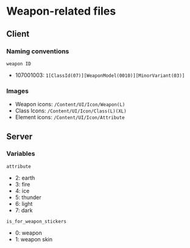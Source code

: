 # Weapon-related files

## Client

### Naming conventions
`weapon ID`
- 107001003: `1[ClassId(07)][WeaponModel(0010)][MinorVariant(03)]`

### Images
- Weapon icons: `/Content/UI/Icon/Weapon(L)`
- Class Icons: `/Content/UI/Icon/Class(L)(XL)`
- Element icons: `/Content/UI/Icon/Attribute`

## Server

### Variables
`attribute`
- 2: earth
- 3: fire
- 4: ice
- 5: thunder
- 6: light
- 7: dark

`is_for_weapon_stickers`
- 0: weapon
- 1: weapon skin